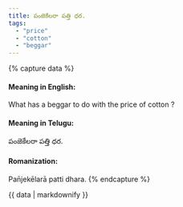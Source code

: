 ```yaml
---
title: పంజెకేలరా పత్తి ధర.
tags:
  - "price"
  - "cotton"
  - "beggar"
---
```


{% capture data %}
#### Meaning in English:
What has a beggar to do with the price of cotton ?

#### Meaning in Telugu:
పంజెకేలరా పత్తి ధర.

#### Romanization:
Pan̄jekēlarā patti dhara.
{% endcapture %}

{{ data | markdownify }}

